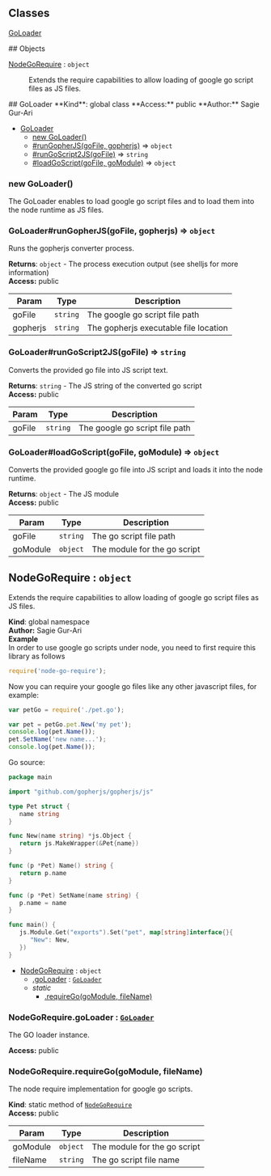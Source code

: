 ## Classes
<dl>
<dt><a href="#GoLoader">GoLoader</a></dt>
<dd></dd>
</dl>
## Objects
<dl>
<dt><a href="#NodeGoRequire">NodeGoRequire</a> : <code>object</code></dt>
<dd><p>Extends the require capabilities to allow loading of google go
script files as JS files.</p>
</dd>
</dl>
<a name="GoLoader"></a>
## GoLoader
**Kind**: global class  
**Access:** public  
**Author:** Sagie Gur-Ari  

* [GoLoader](#GoLoader)
  * [new GoLoader()](#new_GoLoader_new)
  * [#runGopherJS(goFile, gopherjs)](#GoLoader+runGopherJS) ⇒ <code>object</code>
  * [#runGoScript2JS(goFile)](#GoLoader+runGoScript2JS) ⇒ <code>string</code>
  * [#loadGoScript(goFile, goModule)](#GoLoader+loadGoScript) ⇒ <code>object</code>

<a name="new_GoLoader_new"></a>
### new GoLoader()
The GoLoader enables to load google go script files and to load them into the
node runtime as JS files.

<a name="GoLoader+runGopherJS"></a>
### GoLoader#runGopherJS(goFile, gopherjs) ⇒ <code>object</code>
Runs the gopherjs converter process.

**Returns**: <code>object</code> - The process execution output (see shelljs for more information)  
**Access:** public  

| Param | Type | Description |
| --- | --- | --- |
| goFile | <code>string</code> | The google go script file path |
| gopherjs | <code>string</code> | The gopherjs executable file location |

<a name="GoLoader+runGoScript2JS"></a>
### GoLoader#runGoScript2JS(goFile) ⇒ <code>string</code>
Converts the provided go file into JS script text.

**Returns**: <code>string</code> - The JS string of the converted go script  
**Access:** public  

| Param | Type | Description |
| --- | --- | --- |
| goFile | <code>string</code> | The google go script file path |

<a name="GoLoader+loadGoScript"></a>
### GoLoader#loadGoScript(goFile, goModule) ⇒ <code>object</code>
Converts the provided google go file into JS script and loads it into
the node runtime.

**Returns**: <code>object</code> - The JS module  
**Access:** public  

| Param | Type | Description |
| --- | --- | --- |
| goFile | <code>string</code> | The go script file path |
| goModule | <code>object</code> | The module for the go script |

<a name="NodeGoRequire"></a>
## NodeGoRequire : <code>object</code>
Extends the require capabilities to allow loading of google go
script files as JS files.

**Kind**: global namespace  
**Author:** Sagie Gur-Ari  
**Example**  
In order to use google go scripts under node, you need to first require this library as follows
```js
require('node-go-require');
```
Now you can require your google go files like any other javascript files, for example:
```js
var petGo = require('./pet.go');

var pet = petGo.pet.New('my pet');
console.log(pet.Name());
pet.SetName('new name...');
console.log(pet.Name());
```
Go source:
```go
package main

import "github.com/gopherjs/gopherjs/js"

type Pet struct {
   name string
}

func New(name string) *js.Object {
   return js.MakeWrapper(&Pet{name})
}

func (p *Pet) Name() string {
   return p.name
}

func (p *Pet) SetName(name string) {
   p.name = name
}

func main() {
   js.Module.Get("exports").Set("pet", map[string]interface{}{
      "New": New,
   })
}
```

* [NodeGoRequire](#NodeGoRequire) : <code>object</code>
  * [.goLoader](#NodeGoRequire.goLoader) : <code>[GoLoader](#GoLoader)</code>
  * _static_
    * [.requireGo(goModule, fileName)](#NodeGoRequire.requireGo)

<a name="NodeGoRequire.goLoader"></a>
### NodeGoRequire.goLoader : <code>[GoLoader](#GoLoader)</code>
The GO loader instance.

**Access:** public  
<a name="NodeGoRequire.requireGo"></a>
### NodeGoRequire.requireGo(goModule, fileName)
The node require implementation for google go scripts.

**Kind**: static method of <code>[NodeGoRequire](#NodeGoRequire)</code>  
**Access:** public  

| Param | Type | Description |
| --- | --- | --- |
| goModule | <code>object</code> | The module for the go script |
| fileName | <code>string</code> | The go script file name |

